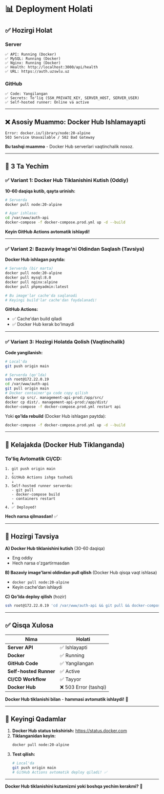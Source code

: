 # 📊 Deployment Holati

## ✅ Hozirgi Holat

### Server

```
✅ API: Running (Docker)
✅ MySQL: Running (Docker)
✅ Nginx: Running (Docker)
✅ Health: http://localhost:3000/api/health
✅ URL: https://auth.uzswlu.uz
```

### GitHub

```
✅ Code: Yangilangan
✅ Secrets: To'liq (SSH_PRIVATE_KEY, SERVER_HOST, SERVER_USER)
✅ Self-hosted runner: Online va active
```

---

## ❌ Asosiy Muammo: Docker Hub Ishlamayapti

```
Error: docker.io/library/node:20-alpine
503 Service Unavailable / 502 Bad Gateway
```

**Bu tashqi muammo** - Docker Hub serverlari vaqtinchalik nosoz.

---

## 🎯 3 Ta Yechim

### ✅ Variant 1: Docker Hub Tiklanishini Kutish (Oddiy)

**10-60 daqiqa kutib, qayta urinish:**

```bash
# Serverda
docker pull node:20-alpine

# Agar ishlasa:
cd /var/www/auth-api
docker-compose -f docker-compose.prod.yml up -d --build
```

**Keyin GitHub Actions avtomatik ishlaydi!**

---

### ✅ Variant 2: Bazaviy Image'ni Oldindan Saqlash (Tavsiya)

**Docker Hub ishlagan paytda:**

```bash
# Serverda (bir marta)
docker pull node:20-alpine
docker pull mysql:8.0
docker pull nginx:alpine
docker pull phpmyadmin:latest

# Bu image'lar cache'da saqlanadi
# Keyingi build'lar cache'dan foydalanadi!
```

**GitHub Actions:**

- ✅ Cache'dan build qiladi
- ✅ Docker Hub kerak bo'lmaydi

---

### ✅ Variant 3: Hozirgi Holatda Qolish (Vaqtinchalik)

**Code yangilanish:**

```bash
# Local'da
git push origin main

# Serverda (qo'lda)
ssh root@172.22.0.19
cd /var/www/auth-api
git pull origin main
# Docker container'ga code copy qilish
docker cp src/. management-api-prod:/app/src/
docker cp dist/. management-api-prod:/app/dist/
docker-compose -f docker-compose.prod.yml restart api
```

Yoki **qo'lda rebuild** (Docker Hub ishlagan paytda):

```bash
docker-compose -f docker-compose.prod.yml up -d --build
```

---

## 🚀 Kelajakda (Docker Hub Tiklanganda)

### To'liq Avtomatik CI/CD:

```
1. git push origin main
   ↓
2. GitHub Actions ishga tushadi
   ↓
3. Self-hosted runner serverda:
   - git pull
   - docker-compose build
   - containers restart
   ↓
4. ✅ Deployed!
```

**Hech narsa qilmasdan!** ✅

---

## 🎯 Hozirgi Tavsiya

**A) Docker Hub tiklanishini kutish** (30-60 daqiqa)

- Eng oddiy
- Hech narsa o'zgartirmasdan

**B) Bazaviy image'larni oldindan pull qilish** (Docker Hub qisqa vaqt ishlasa)

- `docker pull node:20-alpine`
- Keyin cache'dan ishlaydi

**C) Qo'lda deploy qilish** (hozir)

```bash
ssh root@172.22.0.19 'cd /var/www/auth-api && git pull && docker-compose -f docker-compose.prod.yml up -d --build'
```

---

## ✅ Qisqa Xulosa

| Nima                   | Holati                |
| ---------------------- | --------------------- |
| **Server API**         | ✅ Ishlayapti         |
| **Docker**             | ✅ Running            |
| **GitHub Code**        | ✅ Yangilangan        |
| **Self-hosted Runner** | ✅ Active             |
| **CI/CD Workflow**     | ✅ Tayyor             |
| **Docker Hub**         | ❌ 503 Error (tashqi) |

**Docker Hub tiklanishi bilan** - **hammasi avtomatik ishlaydi!** 🎉

---

## 📝 Keyingi Qadamlar

1. **Docker Hub status tekshirish:** https://status.docker.com
2. **Tiklanganidan keyin:**
   ```bash
   docker pull node:20-alpine
   ```
3. **Test qilish:**
   ```bash
   # Local'da
   git push origin main
   # GitHub Actions avtomatik deploy qiladi! ✅
   ```

---

**Docker Hub tiklanishini kutamizmi yoki boshqa yechim kerakmi?** 🎯
